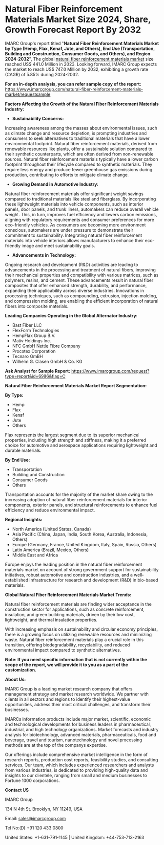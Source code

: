 ﻿# Natural Fiber Reinforcement Materials Market Size 2024, Share, Growth Forecast Report By 2032
IMARC Group's report titled "**Natural Fiber Reinforcement Materials Market by Type (Hemp, Flax, Kenaf, Jute, and Others), End Use (Transportation, Building and Construction, Consumer Goods, and Others), and Region 2024-2032**", The global [natural fiber reinforcement materials market](https://www.imarcgroup.com/natural-fiber-reinforcement-materials-market) size reached US$ 441.0 Million in 2023. Looking forward, IMARC Group expects the market to reach US$ 747.0 Million by 2032, exhibiting a growth rate (CAGR) of 5.85% during 2024-2032.

**For an in-depth analysis, you can refer sample copy of the report:** <https://www.imarcgroup.com/natural-fiber-reinforcement-materials-market/requestsample>

**Factors Affecting the Growth of the Natural Fiber Reinforcement Materials Industry:**

- **Sustainability Concerns:**

Increasing awareness among the masses about environmental issues, such as climate change and resource depletion, is prompting industries and consumers to seek alternatives to traditional materials that have a lower environmental footprint. Natural fiber reinforcement materials, derived from renewable resources like plants, offer a sustainable solution compared to their synthetic counterparts, which are often derived from non-renewable sources. Natural fiber reinforcement materials typically have a lower carbon footprint throughout their lifecycle compared to synthetic materials. They require less energy and produce fewer greenhouse gas emissions during production, contributing to efforts to mitigate climate change.

- **Growing Demand in Automotive Industry:**

Natural fiber reinforcement materials offer significant weight savings compared to traditional materials like steel and fiberglass. By incorporating these lightweight materials into vehicle components, such as interior panels, door panels, and trunk liners, automakers can reduce overall vehicle weight. This, in turn, improves fuel efficiency and lowers carbon emissions, aligning with regulatory requirements and consumer preferences for more eco-friendly vehicles. As consumers are becoming more environment conscious, automakers are under pressure to demonstrate their commitment to sustainability. Integrating natural fiber reinforcement materials into vehicle interiors allows manufacturers to enhance their eco-friendly image and meet sustainability goals.

- **Advancements in Technology:**

Ongoing research and development (R&D) activities are leading to advancements in the processing and treatment of natural fibers, improving their mechanical properties and compatibility with various matrices, such as polymers, resins, and cement. These advancements result in natural fiber composites that offer enhanced strength, durability, and performance, expanding their applicability across diverse industries. Innovations in processing techniques, such as compounding, extrusion, injection molding, and compression molding, are enabling the efficient incorporation of natural fibers into composite materials.

**Leading Companies Operating in the Global Alternator Industry:**

- Bast Fiber LLC
- FlexForm Technologies
- HempFlax Group B.V.
- Mativ Holdings Inc.
- NFC GmbH Nettle Fibre Company
- Procotex Corporation
- Tecnaro GmBH
- Wilhelm G. Clasen GmbH & Co. KG

**Ask Analyst for Sample Report:** <https://www.imarcgroup.com/request?type=report&id=6986&flag=C>

**Natural Fiber Reinforcement Materials Market Report Segmentation:**

**By Type:**

- Hemp
- Flax
- Kenaf
- Jute
- Others

Flax represents the largest segment due to its superior mechanical properties, including high strength and stiffness, making it a preferred choice for automotive and aerospace applications requiring lightweight and durable materials.

**By End Use:**

- Transportation
- Building and Construction
- Consumer Goods
- Others

Transportation accounts for the majority of the market share owing to the increasing adoption of natural fiber reinforcement materials for interior components, exterior panels, and structural reinforcements to enhance fuel efficiency and reduce environmental impact.

**Regional Insights:**

- North America (United States, Canada)
- Asia Pacific (China, Japan, India, South Korea, Australia, Indonesia, Others)
- Europe (Germany, France, United Kingdom, Italy, Spain, Russia, Others)
- Latin America (Brazil, Mexico, Others)
- Middle East and Africa

Europe enjoys the leading position in the natural fiber reinforcement materials market on account of strong government support for sustainability initiatives, robust automotive and construction industries, and a well-established infrastructure for research and development (R&D) in bio-based materials.

**Global Natural Fiber Reinforcement Materials Market Trends:**

Natural fiber reinforcement materials are finding wider acceptance in the construction sector for applications, such as concrete reinforcement, insulation, and green building materials, driven by their low cost, lightweight, and thermal insulation properties.

With increasing emphasis on sustainability and circular economy principles, there is a growing focus on utilizing renewable resources and minimizing waste. Natural fiber reinforcement materials play a crucial role in this transition, offering biodegradability, recyclability, and reduced environmental impact compared to synthetic alternatives.

**Note: If you need specific information that is not currently within the scope of the report, we will provide it to you as a part of the customization.**

**About Us:**

IMARC Group is a leading market research company that offers management strategy and market research worldwide. We partner with clients in all sectors and regions to identify their highest-value opportunities, address their most critical challenges, and transform their businesses.

IMARCs information products include major market, scientific, economic and technological developments for business leaders in pharmaceutical, industrial, and high technology organizations. Market forecasts and industry analysis for biotechnology, advanced materials, pharmaceuticals, food and beverage, travel and tourism, nanotechnology and novel processing methods are at the top of the companys expertise.

Our offerings include comprehensive market intelligence in the form of research reports, production cost reports, feasibility studies, and consulting services. Our team, which includes experienced researchers and analysts from various industries, is dedicated to providing high-quality data and insights to our clientele, ranging from small and medium businesses to Fortune 1000 corporations.

**Contact US**

IMARC Group

134 N 4th St. Brooklyn, NY 11249, USA

Email: sales@imarcgroup.com

Tel No:(D) +91 120 433 0800

United States: +1-631-791-1145 | United Kingdom: +44-753-713-2163
